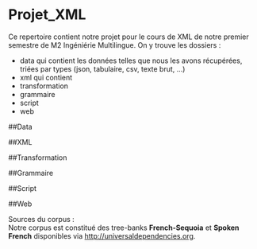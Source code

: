 # Projet_XML
  Ce repertoire contient notre projet pour le cours de XML de notre premier semestre de M2 Ingéniérie Multilingue.
On y trouve les dossiers : 
 - data qui contient les données telles que nous les avons récupérées, triées par types (json, tabulaire, csv, texte brut, ...)
 - xml qui contient 
 - transformation
 - grammaire 
 - script
 - web
  
##Data

##XML

##Transformation

##Grammaire 

##Script

##Web


Sources du corpus :  
Notre corpus est constitué des tree-banks **French-Sequoia** et **Spoken French** disponibles via http://universaldependencies.org.  

